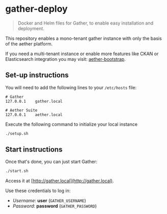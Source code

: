 # gather-deploy

> Docker and Helm files for Gather, to enable easy installation and deployment.

This repository enables a mono-tenant gather instance with only the basis of
the aether platform.

If you need a multi-tenant instance or enable more features like
CKAN or Elasticsearch integration you may visit:
[aether-bootstrap](https://github.com/eHealthAfrica/aether-bootstrap).

## Set-up instructions

You will need to add the following lines to your `/etc/hosts` file:

```text
# Gather
127.0.0.1    gather.local

# Aether Suite
127.0.0.1    aether.local
```

Execute the following command to initialize your local instance

```bash
./setup.sh
```

## Start instructions

Once that's done, you can just start Gather:

```bash
./start.sh
```

Access it at [http://gather.local](http://gather.local).

Use these credentials to log in:

- *Username*: **user** (`GATHER_USERNAME`)
- *Password*: **password** (`GATHER_PASSWORD`)
